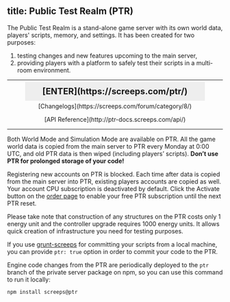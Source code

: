 title: Public Test Realm (PTR)
---

The Public Test Realm is a stand-alone game server with its own world data, players' scripts, memory, and settings. It has been created for two purposes:

1) testing changes and new features upcoming to the main server,  
2) providing players with a platform to safely test their scripts in a multi-room environment.

---

<div style="text-align: center">

<p><strong style="font-size: 20px; background: #eee; padding: 10px 40px;">[ENTER](https://screeps.com/ptr/)</strong></p>

<p>[Changelogs](https://screeps.com/forum/category/8/)</p>

<p>[API Reference](http://ptr-docs.screeps.com/api/)</p> 
</div>

---

Both World Mode and Simulation Mode are available on PTR. All the game world data is copied from the main server to PTR every Monday at 0:00 UTC, and old PTR data is then wiped (including players’ scripts). **Don’t use PTR for prolonged storage of your code!**

Registering new accounts on PTR is blocked. Each time after data is copied from the main server into PTR, existing players accounts are copied as well. Your account CPU subscription is deactivated by default. Click the Activate button on the [order page](https://screeps.com/ptr/#!/order) to enable your free PTR subscription until the next PTR reset.

Please take note that construction of any structures on the PTR costs only 1 energy unit and the controller upgrade requires 1000 energy units. It allows quick creation of infrastructure you need for testing purposes.

If you use [grunt-screeps](/commit.html) for committing your scripts from a local machine, you can provide <code style="white-space: nowrap;">ptr: true</code> option in order to commit your code to the PTR.

Engine code changes from the PTR are periodically deployed to the `ptr` branch of the private server package on npm, so you can use this command to run it locally:

```
npm install screeps@ptr
``` 